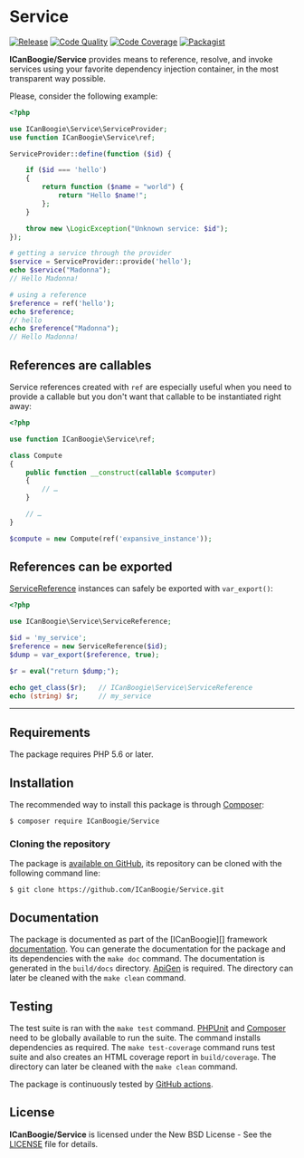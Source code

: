 # Service

[![Release](https://img.shields.io/packagist/v/ICanBoogie/Service.svg)](https://packagist.org/packages/ICanBoogie/Service)
[![Code Quality](https://img.shields.io/scrutinizer/g/ICanBoogie/Service.svg)](https://scrutinizer-ci.com/g/ICanBoogie/Service)
[![Code Coverage](https://img.shields.io/coveralls/ICanBoogie/Service.svg)](https://coveralls.io/r/ICanBoogie/Service)
[![Packagist](https://img.shields.io/packagist/dt/ICanBoogie/Service.svg)](https://packagist.org/packages/ICanBoogie/Service)

**ICanBoogie/Service** provides means to reference, resolve, and invoke services using your favorite
dependency injection container, in the most transparent way possible.

Please, consider the following example:

```php
<?php

use ICanBoogie\Service\ServiceProvider;
use function ICanBoogie\Service\ref;

ServiceProvider::define(function ($id) {

	if ($id === 'hello')
	{
		return function ($name = "world") {
			return "Hello $name!";
		};
	}

	throw new \LogicException("Unknown service: $id");
});

# getting a service through the provider
$service = ServiceProvider::provide('hello');
echo $service("Madonna");
// Hello Madonna!

# using a reference
$reference = ref('hello');
echo $reference;
// hello
echo $reference("Madonna");
// Hello Madonna!
```





## References are callables

Service references created with `ref` are especially useful when you need to provide a callable
but you don't want that callable to be instantiated right away:

```php
<?php

use function ICanBoogie\Service\ref;

class Compute
{
	public function __construct(callable $computer)
	{
		// …
	}

	// …
}

$compute = new Compute(ref('expansive_instance'));
```





## References can be exported

[ServiceReference][] instances can safely be exported with `var_export()`:

```php
<?php

use ICanBoogie\Service\ServiceReference;

$id = 'my_service';
$reference = new ServiceReference($id);
$dump = var_export($reference, true);

$r = eval("return $dump;");

echo get_class($r);   // ICanBoogie\Service\ServiceReference
echo (string) $r;     // my_service
```





----------





## Requirements

The package requires PHP 5.6 or later.





## Installation

The recommended way to install this package is through [Composer](http://getcomposer.org/):

	$ composer require ICanBoogie/Service





### Cloning the repository

The package is [available on GitHub](https://github.com/ICanBoogie/Service), its repository can be
cloned with the following command line:

	$ git clone https://github.com/ICanBoogie/Service.git





## Documentation

The package is documented as part of the [ICanBoogie][] framework [documentation][]. You can
generate the documentation for the package and its dependencies with the `make doc` command. The
documentation is generated in the `build/docs` directory. [ApiGen](http://apigen.org/) is required.
The directory can later be cleaned with the `make clean` command.





## Testing

The test suite is ran with the `make test` command. [PHPUnit](https://phpunit.de/) and
[Composer](http://getcomposer.org/) need to be globally available to run the suite. The command
installs dependencies as required. The `make test-coverage` command runs test suite and also creates
an HTML coverage report in `build/coverage`. The directory can later be cleaned with the `make
clean` command.

The package is continuously tested by [GitHub actions](https://github.com/ICanBoogie/Service/actions).





## License

**ICanBoogie/Service** is licensed under the New BSD License - See the [LICENSE](LICENSE) file for details.





[documentation]:    https://icanboogie.org/api/service/master/
[ServiceReference]: https://icanboogie.org/api/service/master/class-ICanBoogie.Service.ServiceReference.html
